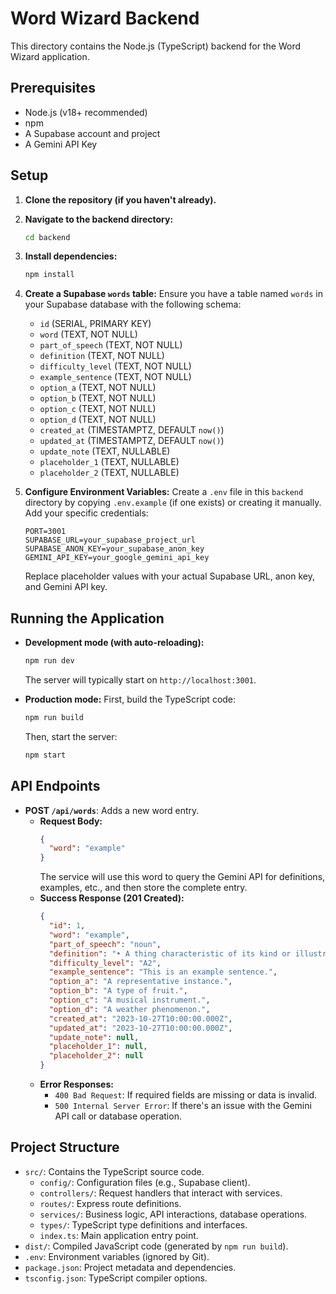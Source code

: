 # Word Wizard Backend

This directory contains the Node.js (TypeScript) backend for the Word Wizard application.

## Prerequisites

- Node.js (v18+ recommended)
- npm
- A Supabase account and project
- A Gemini API Key

## Setup

1.  **Clone the repository (if you haven't already).**
2.  **Navigate to the backend directory:**
    ```bash
    cd backend
    ```
3.  **Install dependencies:**
    ```bash
    npm install
    ```
4.  **Create a Supabase `words` table:**
    Ensure you have a table named `words` in your Supabase database with the following schema:
    - `id` (SERIAL, PRIMARY KEY)
    - `word` (TEXT, NOT NULL)
    - `part_of_speech` (TEXT, NOT NULL)
    - `definition` (TEXT, NOT NULL)
    - `difficulty_level` (TEXT, NOT NULL)
    - `example_sentence` (TEXT, NOT NULL)
    - `option_a` (TEXT, NOT NULL)
    - `option_b` (TEXT, NOT NULL)
    - `option_c` (TEXT, NOT NULL)
    - `option_d` (TEXT, NOT NULL)
    - `created_at` (TIMESTAMPTZ, DEFAULT `now()`)
    - `updated_at` (TIMESTAMPTZ, DEFAULT `now()`)
    - `update_note` (TEXT, NULLABLE)
    - `placeholder_1` (TEXT, NULLABLE)
    - `placeholder_2` (TEXT, NULLABLE)

5.  **Configure Environment Variables:**
    Create a `.env` file in this `backend` directory by copying `.env.example` (if one exists) or creating it manually.
    Add your specific credentials:
    ```env
    PORT=3001
    SUPABASE_URL=your_supabase_project_url
    SUPABASE_ANON_KEY=your_supabase_anon_key
    GEMINI_API_KEY=your_google_gemini_api_key
    ```
    Replace placeholder values with your actual Supabase URL, anon key, and Gemini API key.

## Running the Application

-   **Development mode (with auto-reloading):**
    ```bash
    npm run dev
    ```
    The server will typically start on `http://localhost:3001`.

-   **Production mode:**
    First, build the TypeScript code:
    ```bash
    npm run build
    ```
    Then, start the server:
    ```bash
    npm start
    ```

## API Endpoints

-   **POST `/api/words`**: Adds a new word entry.
    -   **Request Body:**
        ```json
        {
          "word": "example"
        }
        ```
        The service will use this word to query the Gemini API for definitions, examples, etc., and then store the complete entry.
    -   **Success Response (201 Created):**
        ```json
        {
          "id": 1,
          "word": "example",
          "part_of_speech": "noun",
          "definition": "• A thing characteristic of its kind or illustrating a general rule.",
          "difficulty_level": "A2",
          "example_sentence": "This is an example sentence.",
          "option_a": "A representative instance.",
          "option_b": "A type of fruit.",
          "option_c": "A musical instrument.",
          "option_d": "A weather phenomenon.",
          "created_at": "2023-10-27T10:00:00.000Z",
          "updated_at": "2023-10-27T10:00:00.000Z",
          "update_note": null,
          "placeholder_1": null,
          "placeholder_2": null
        }
        ```
    -   **Error Responses:**
        -   `400 Bad Request`: If required fields are missing or data is invalid.
        -   `500 Internal Server Error`: If there's an issue with the Gemini API call or database operation.

## Project Structure

-   `src/`: Contains the TypeScript source code.
    -   `config/`: Configuration files (e.g., Supabase client).
    -   `controllers/`: Request handlers that interact with services.
    -   `routes/`: Express route definitions.
    -   `services/`: Business logic, API interactions, database operations.
    -   `types/`: TypeScript type definitions and interfaces.
    -   `index.ts`: Main application entry point.
-   `dist/`: Compiled JavaScript code (generated by `npm run build`).
-   `.env`: Environment variables (ignored by Git).
-   `package.json`: Project metadata and dependencies.
-   `tsconfig.json`: TypeScript compiler options.